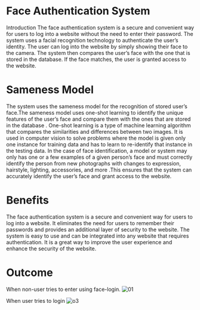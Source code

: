 # Face Authentication System
Introduction
The face authentication system is a secure and convenient way for users to log into a website without the need to enter their password. 
The system uses a facial recognition technology to authenticate the user’s identity. The user can log into the website by simply showing their face to the camera. 
The system then compares the user’s face with the one that is stored in the database. If the face matches, the user is granted access to the website.

# Sameness Model
The system uses the sameness model for the recognition of stored user’s face.The sameness model uses one-shot learning to identify the unique features of the user’s face and compare them with the ones that are stored in the database . 
One-shot learning is a type of machine learning algorithm that compares the similarities and differences between two images. It is used in computer vision to solve problems where the model is given only one instance for training data and has to learn to re-identify that instance in the testing data. 
In the case of face identification, a model or system may only has one or a few examples of a given person’s face and must correctly identify the person from new photographs with changes to expression, hairstyle, lighting, accessories, and more .This ensures that the system can accurately identify the user’s face and grant access to the website.

# Benefits
The face authentication system is a secure and convenient way for users to log into a website. 
It eliminates the need for users to remember their passwords and provides an additional layer of security to the website.
The system is easy to use and can be integrated into any website that requires authentication. It is a great way to improve the user experience and enhance the security of the website.

# Outcome
When non-user tries to enter using face-login.
![01](https://github.com/kokonoughut/Face-Authentication-system/assets/87522225/35133ef5-6b1d-4038-a6ae-838fcb8313de)

When user tries to login
![o3](https://github.com/kokonoughut/Face-Authentication-system/assets/87522225/657aa6c6-9fe7-49c2-857b-29561236b06f)
